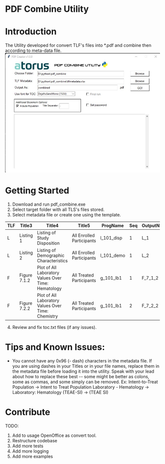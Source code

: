 # PDF Combine Utility 
# 
# Introduction 
The Utility developed for convert TLF's files into *.pdf and combine then according to meta-data file. 
![Test Image 3](assets/images/start.jpg)

# Getting Started
 
1.	Download and run pdf_combine.exe
2.	Select target folder with all TLS's files stored. 
3.	Select metadata file or create one using the template.

|TLF|Title3|Title4|Title5|ProgName|Seq|OutputName|Order|
|--|--|--|--|--|--|--|--|
| L |Listing 1| Listing of Study Disposition |All Enrolled Participants| l_101_disp |1 |L_1  |1  |
| L | Listing 2 | Listing of Demographic Characteristics  |All Enrolled Participants  |l_101_demo  |1 |L_2  |1  |
| F |  Figure 7.1.2|Plot of All Laboratory Values Over Time: Hematology  |All Treated Participants  |g_101_lb1  |1 |F_7_1_2  |3  |
|F| Figure 7.2.2| Plot of All Laboratory Values Over Time: Chemistry| All Treated Participants| g_101_lb1|2|F_7_2_2|4|
4.	Review and fix toc.txt files (if any issues). 

# Tips and Known Issues:
- You cannot have any 0x96 (- dash) characters in the metadata file. If you are using dashes in your Titles or in your file names, replace them in the metadata file before loading it into the utility. Speak with your lead about how to replace these best -- some might be better as colons, some as commas, and some simply can be removed.
Ex:
Intent-to-Treat Population -> Intent to Treat Population
Laboratory - Hematology -> Laboratory: Hematology
(TEAE-SI) -> (TEAE SI)

# Contribute
TODO:
1. Add to usage OpenOffice as convert tool.
2. Restructure codebase
3. Add more tests
4. Add more logging
5. Add more examples
